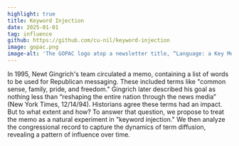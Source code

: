 ```yaml
---
highlight: true
title: Keyword Injection
date: 2025-01-01
tag: influence
github: https://github.com/cu-nil/keyword-injection
image: gopac.png
image-alt: 'The GOPAC logo atop a newsletter title, “Language: a Key Mechanism for Control”'
---
```


In 1995, Newt Gingrich's team circulated a memo, containing a list of words to be used for
Republican messaging. These included terms like "common sense, family, pride, and freedom."
Gingrich later described his goal as nothing less than “reshaping the entire nation through the
news media” (New York Times, 12/14/94). Historians agree these terms had an impact. But to what
extent and how? To answer that question, we propose to treat the memo as a natural experiment
in "keyword injection." We then analyze the congressional record to capture the dynamics of
term diffusion, revealing a pattern of influence over time.

